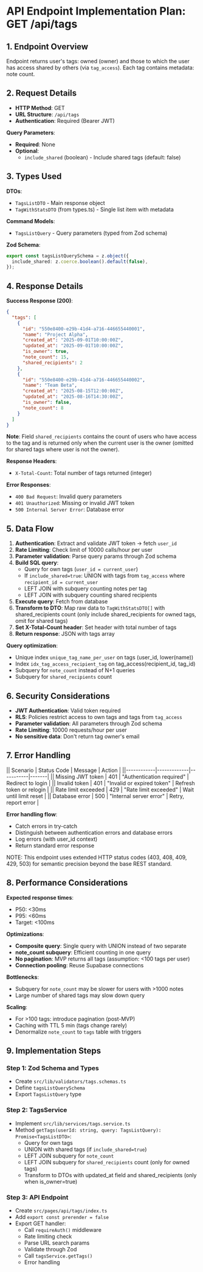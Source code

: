 # API Endpoint Implementation Plan: GET /api/tags

## 1. Endpoint Overview

Endpoint returns user's tags: owned (owner) and those to which the user has access shared by others (via `tag_access`). Each tag contains metadata: note count.

## 2. Request Details

- **HTTP Method**: GET
- **URL Structure**: `/api/tags`
- **Authentication**: Required (Bearer JWT)

**Query Parameters**:

- **Required**: None
- **Optional**:
  - `include_shared` (boolean) - Include shared tags (default: false)

## 3. Types Used

**DTOs**:

- `TagsListDTO` - Main response object
- `TagWithStatsDTO` (from types.ts) - Single list item with metadata

**Command Models**:

- `TagsListQuery` - Query parameters (typed from Zod schema)

**Zod Schema**:

```typescript
export const tagsListQuerySchema = z.object({
  include_shared: z.coerce.boolean().default(false),
});
```

## 4. Response Details

**Success Response (200)**:

```json
{
  "tags": [
    {
      "id": "550e8400-e29b-41d4-a716-446655440001",
      "name": "Project Alpha",
      "created_at": "2025-09-01T10:00:00Z",
      "updated_at": "2025-09-01T10:00:00Z",
      "is_owner": true,
      "note_count": 15,
      "shared_recipients": 2
    },
    {
      "id": "550e8400-e29b-41d4-a716-446655440002",
      "name": "Team Beta",
      "created_at": "2025-08-15T12:00:00Z",
      "updated_at": "2025-08-16T14:30:00Z",
      "is_owner": false,
      "note_count": 8
    }
  ]
}
```

**Note**: Field `shared_recipients` contains the count of users who have access to the tag and is returned only when the current user is the owner (omitted for shared tags where user is not the owner).

**Response Headers**:

- `X-Total-Count`: Total number of tags returned (integer)

**Error Responses**:

- `400 Bad Request`: Invalid query parameters
- `401 Unauthorized`: Missing or invalid JWT token
- `500 Internal Server Error`: Database error

## 5. Data Flow

1. **Authentication**: Extract and validate JWT token → fetch `user_id`
2. **Rate Limiting**: Check limit of 10000 calls/hour per user
3. **Parameter validation**: Parse query params through Zod schema
4. **Build SQL query**:
   - Query for own tags (`user_id = current_user`)
   - If `include_shared=true`: UNION with tags from `tag_access` where `recipient_id = current_user`
   - LEFT JOIN with subquery counting notes per tag
   - LEFT JOIN with subquery counting shared recipients
5. **Execute query**: Fetch from database
6. **Transform to DTO**: Map raw data to `TagWithStatsDTO[]` with shared_recipients count (only include shared_recipients for owned tags, omit for shared tags)
7. **Set X-Total-Count header**: Set header with total number of tags
8. **Return response**: JSON with tags array

**Query optimization**:

- Unique index `unique_tag_name_per_user` on tags (user_id, lower(name))
- Index `idx_tag_access_recipient_tag` on tag_access(recipient_id, tag_id)
- Subquery for `note_count` instead of N+1 queries
- Subquery for `shared_recipients` count

## 6. Security Considerations

- **JWT Authentication**: Valid token required
- **RLS**: Policies restrict access to own tags and tags from `tag_access`
- **Parameter validation**: All parameters through Zod schema
- **Rate Limiting**: 10000 requests/hour per user
- **No sensitive data**: Don't return tag owner's email

## 7. Error Handling

|| Scenario | Status Code | Message | Action |
||------------|-------------|-----------|-------|
|| Missing JWT token | 401 | "Authentication required" | Redirect to login |
|| Invalid token | 401 | "Invalid or expired token" | Refresh token or relogin |
|| Rate limit exceeded | 429 | "Rate limit exceeded" | Wait until limit reset |
|| Database error | 500 | "Internal server error" | Retry, report error |

**Error handling flow**:

- Catch errors in try-catch
- Distinguish between authentication errors and database errors
- Log errors (with user_id context)
- Return standard error response

NOTE: This endpoint uses extended HTTP status codes (403, 408, 409, 429, 503) for semantic precision beyond the base REST standard.

## 8. Performance Considerations

**Expected response times**:

- P50: <30ms
- P95: <60ms
- Target: <100ms

**Optimizations**:

- **Composite query**: Single query with UNION instead of two separate
- **note_count subquery**: Efficient counting in one query
- **No pagination**: MVP returns all tags (assumption: <100 tags per user)
- **Connection pooling**: Reuse Supabase connections

**Bottlenecks**:

- Subquery for `note_count` may be slower for users with >1000 notes
- Large number of shared tags may slow down query

**Scaling**:

- For >100 tags: introduce pagination (post-MVP)
- Caching with TTL 5 min (tags change rarely)
- Denormalize `note_count` to `tags` table with triggers

## 9. Implementation Steps

### Step 1: Zod Schema and Types

- Create `src/lib/validators/tags.schemas.ts`
- Define `tagsListQuerySchema`
- Export `TagsListQuery` type

### Step 2: TagsService

- Implement `src/lib/services/tags.service.ts`
- Method `getTags(userId: string, query: TagsListQuery): Promise<TagsListDTO>`:
  - Query for own tags
  - UNION with shared tags (if `include_shared=true`)
  - LEFT JOIN subquery for `note_count`
  - LEFT JOIN subquery for `shared_recipients` count (only for owned tags)
  - Transform to DTOs with updated_at field and shared_recipients (only when is_owner=true)

### Step 3: API Endpoint

- Create `src/pages/api/tags/index.ts`
- Add `export const prerender = false`
- Export GET handler:
  - Call `requireAuth()` middleware
  - Rate limiting check
  - Parse URL search params
  - Validate through Zod
  - Call `tagsService.getTags()`
  - Error handling
